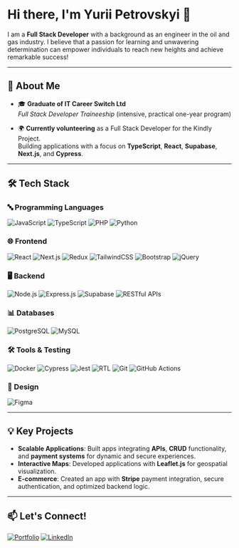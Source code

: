 # Hi there, I'm Yurii Petrovskyi 👋

I am a **Full Stack Developer** with a background as an engineer in the oil and gas industry. I believe that a passion for learning and unwavering determination can empower individuals to reach new heights and achieve remarkable success!

---

## 🚀 About Me

- 🎓 **Graduate of IT Career Switch Ltd**  
  *Full Stack Developer Traineeship* (intensive, practical one-year program)

- 🌍 **Currently volunteering** as a Full Stack Developer for the Kindly Project.  
  Building applications with a focus on **TypeScript**, **React**, **Supabase**, **Next.js**, and **Cypress**.

---

## 🛠️ Tech Stack

### 🔤 Programming Languages
![JavaScript](https://img.shields.io/badge/-JavaScript-F7DF1E?style=flat&logo=javascript&logoColor=black)
![TypeScript](https://img.shields.io/badge/-TypeScript-3178C6?style=flat&logo=typescript&logoColor=white)
![PHP](https://img.shields.io/badge/-PHP-777BB4?style=flat&logo=php&logoColor=white)
![Python](https://img.shields.io/badge/-Python-3776AB?style=flat&logo=python&logoColor=white)

### 🌐 Frontend
![React](https://img.shields.io/badge/-React-61DAFB?style=flat&logo=react&logoColor=white)
![Next.js](https://img.shields.io/badge/-Next.js-000000?style=flat&logo=nextdotjs&logoColor=white)
![Redux](https://img.shields.io/badge/-Redux-764ABC?style=flat&logo=redux&logoColor=white)
![TailwindCSS](https://img.shields.io/badge/-TailwindCSS-06B6D4?style=flat&logo=tailwindcss&logoColor=white)
![Bootstrap](https://img.shields.io/badge/-Bootstrap-7952B3?style=flat&logo=bootstrap&logoColor=white)
![jQuery](https://img.shields.io/badge/-jQuery-0769AD?style=flat&logo=jquery&logoColor=white)

### 🖥️ Backend
![Node.js](https://img.shields.io/badge/-Node.js-339933?style=flat&logo=nodedotjs&logoColor=white)
![Express.js](https://img.shields.io/badge/-Express.js-000000?style=flat&logo=express&logoColor=white)
![Supabase](https://img.shields.io/badge/-Supabase-3ECF8E?style=flat&logo=supabase&logoColor=white)
![RESTful APIs](https://img.shields.io/badge/-REST%20APIs-0078D6?style=flat&logo=api&logoColor=white)

### 📊 Databases
![PostgreSQL](https://img.shields.io/badge/-PostgreSQL-336791?style=flat&logo=postgresql&logoColor=white)
![MySQL](https://img.shields.io/badge/-MySQL-4479A1?style=flat&logo=mysql&logoColor=white)

### 🛠️ Tools & Testing
![Docker](https://img.shields.io/badge/-Docker-2496ED?style=flat&logo=docker&logoColor=white)
![Cypress](https://img.shields.io/badge/-Cypress-17202C?style=flat&logo=cypress&logoColor=white)
![Jest](https://img.shields.io/badge/-Jest-C21325?style=flat&logo=jest&logoColor=white)
![RTL](https://img.shields.io/badge/-React%20Testing%20Library-E33332?style=flat&logo=testinglibrary&logoColor=white)
![Git](https://img.shields.io/badge/-Git-F05032?style=flat&logo=git&logoColor=white)
![GitHub Actions](https://img.shields.io/badge/-GitHub%20Actions-2088FF?style=flat&logo=githubactions&logoColor=white)

### 🎨 Design
![Figma](https://img.shields.io/badge/-Figma-F24E1E?style=flat&logo=figma&logoColor=white)

---

## 💡 Key Projects

- **Scalable Applications**: Built apps integrating **APIs**, **CRUD** functionality, and **payment systems** for dynamic and secure experiences.
- **Interactive Maps**: Developed applications with **Leaflet.js** for geospatial visualization.
- **E-commerce**: Created an app with **Stripe** payment integration, secure authentication, and optimized backend logic.

---

## 📫 Let's Connect!

[![Portfolio](https://img.shields.io/badge/-Portfolio-000000?style=flat&logo=google-chrome&logoColor=white)](https://yuriipetrovskyi.co.uk)
[![LinkedIn](https://img.shields.io/badge/-LinkedIn-0077B5?style=flat&logo=linkedin&logoColor=white)](https://www.linkedin.com/in/yurii-petrovskyi-222957205/)

<!--
**YuraPetrovskyi/YuraPetrovskyi** is a ✨ _special_ ✨ repository because its `README.md` (this file) appears on your GitHub profile.

Here are some ideas to get you started:

- 🔭 I’m currently working on ...
- 🌱 I’m currently learning ...
- 👯 I’m looking to collaborate on ...
- 🤔 I’m looking for help with ...
- 💬 Ask me about ...
- 📫 How to reach me: ...
- 😄 Pronouns: ...
- ⚡ Fun fact: ...
-->
